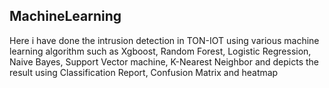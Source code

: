 ## MachineLearning

Here i have done the intrusion detection in TON-IOT using various machine learning algorithm such as Xgboost, Random Forest, Logistic Regression, Naive Bayes, Support Vector machine, K-Nearest Neighbor and depicts the result using Classification Report, Confusion Matrix and heatmap 
